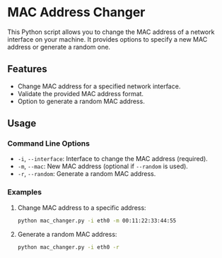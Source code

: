 # MAC Address Changer

This Python script allows you to change the MAC address of a network interface on your machine. It provides options to specify a new MAC address or generate a random one.

## Features

- Change MAC address for a specified network interface.
- Validate the provided MAC address format.
- Option to generate a random MAC address.

## Usage

### Command Line Options

- `-i`, `--interface`: Interface to change the MAC address (required).
- `-m`, `--mac`: New MAC address (optional if `--random` is used).
- `-r`, `--random`: Generate a random MAC address.

### Examples

1. Change MAC address to a specific address:
   ```sh
   python mac_changer.py -i eth0 -m 00:11:22:33:44:55

2. Generate a random MAC address:
   ```sh
   python mac_changer.py -i eth0 -r
   

